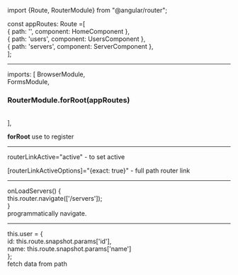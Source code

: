 <p>import {Route, RouterModule} from "@angular/router";</p> 

<p>const appRoutes: Route =[  <br>
{ path: '', component: HomeComponent }, <br>
{ path: 'users', component: UsersComponent }, <br>
{ path: 'servers', component: ServerComponent }, <br>
];</p>

<hr>

<p> imports: [
    BrowserModule, <br>
    FormsModule, <br>
    <h3>RouterModule.forRoot(appRoutes)</h3> <br>
  ],</p>

<p> <strong>forRoot</strong> use to register</p>

<hr>

<p>routerLinkActive="active" - to set active </p>
<p>[routerLinkActiveOptions]="{exact: true}" - full path router link</p>

<hr>

<p>onLoadServers() { <br>
    this.router.navigate(['/servers']); <br>
  }
<br> programmatically navigate.</p>

<hr>

<p>this.user = { <br>
      id: this.route.snapshot.params['id'], <br>
      name: this.route.snapshot.params['name'] <br>
    };
<br> fetch data from path</p>
